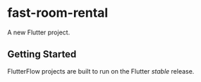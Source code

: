 # fast-room-rental

A new Flutter project.

## Getting Started

FlutterFlow projects are built to run on the Flutter _stable_ release.
